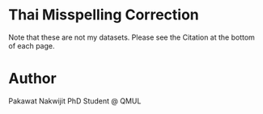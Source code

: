 # Thai Misspelling Correction

Note that these are not my datasets. Please see the Citation at the bottom of each page.

# Author
Pakawat Nakwijit
PhD Student @ QMUL